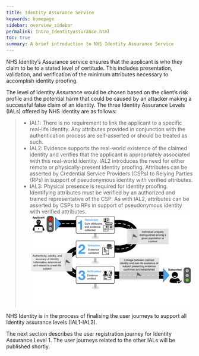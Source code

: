 ```yaml
---
title: Identity Assurance Service
keywords: homepage
sidebar: overview_sidebar
permalink: Intro_Identityassurance.html
toc: true
summary: A brief introduction to NHS Identity Assurance Service
---
```


NHS Identity’s Assurance service ensures that the applicant is who they claim to be to a stated level of certitude. This includes presentation, validation, and verification of the minimum attributes necessary to accomplish identity proofing.

The level of Identity Assurance would be chosen based on the client’s risk profile and the potential harm that could be caused by an attacker making a successful false claim of an identity. The three Identity Assurance Levels (IALs) offered by NHS Identity are as follows:

> * IAL1: There is no requirement to link the applicant to a specific real-life identity. Any attributes provided in conjunction with the authentication process are self-asserted or should be treated as such.
> * IAL2: Evidence supports the real-world existence of the claimed identity and verifies that the applicant is appropriately associated with this real-world identity. IAL2 introduces the need for either remote or physically-present identity proofing. Attributes can be asserted by Credential Service Providers (CSPs) to Relying Parties (RPs) in support of pseudonymous identity with verified attributes.
> * IAL3: Physical presence is required for identity proofing. Identifying attributes must be verified by an authorized and trained representative of the CSP. As with IAL2, attributes can be asserted by CSPs to RPs in support of pseudonymous identity with verified attributes.
![Identityproofing image](images/identityproofing_userjourney1.png)

NHS Identity is in the process of finalising the user journeys to support all Identity assurance levels (IAL1-IAL3).

The next section describes the user registration journey for Identity Assurance Level 1. The user journeys related to the other IALs will be published shortly.
